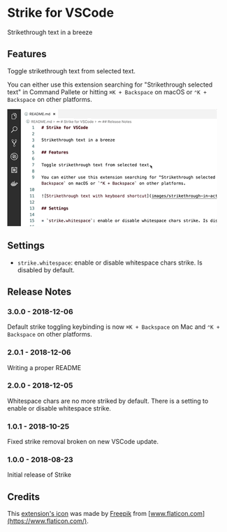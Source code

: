# Strike for VSCode

Strikethrough text in a breeze

## Features

Toggle strikethrough text from selected text.

You can either use this extension searching for "Strikethrough selected text" in Command Pallete or hitting `⌘K + Backspace` on macOS or `⌃K + Backspace` on other platforms.

![Strikethrough text with keyboard shortcut](images/strikethrough-in-action.gif)

## Settings

* `strike.whitespace`: enable or disable whitespace chars strike. Is disabled by default.

## Release Notes

### 3.0.0 - 2018-12-06

Default strike toggling keybinding is now `⌘K + Backspace` on Mac and `⌃K + Backspace` on other platforms.

### 2.0.1 - 2018-12-06

Writing a proper README

### 2.0.0 - 2018-12-05

Whitespace chars are no more striked by default. 
There is a setting to enable or disable whitespace strike.

### 1.0.1 - 2018-10-25

Fixed strike removal broken on new VSCode update.

### 1.0.0 - 2018-08-23

Initial release of Strike

## Credits

This [extension's icon](https://github.com/artdiniz/strike-vscode/blob/master/images/icon.png) was made by [Freepik](http://www.freepik.com) from [www.flaticon.com](https://www.flaticon.com/).
